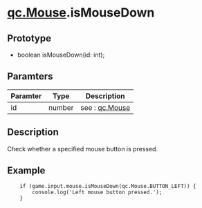 # [qc.Mouse](Mouse.md).isMouseDown

## Prototype
* boolean isMouseDown(id: int);

## Paramters
| Paramter | Type | Description |
| --- | ---- | ---- |
| id | number | see : [qc.Mouse](Mouse.md) |

## Description
Check whether a specified mouse button is pressed.

## Example
````
	if (game.input.mouse.isMouseDown(qc.Mouse.BUTTON_LEFT)) {
		console.log('Left mouse button pressed.');
	}
````


